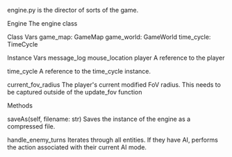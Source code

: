 engine.py is the director of sorts of the game.

Engine
The engine class 

Class Vars
game_map: GameMap
game_world: GameWorld
time_cycle: TimeCycle

Instance Vars
message_log
mouse_location
player
A reference to the player

time_cycle
A reference to the time_cycle instance.

current_fov_radius
The player's current modified FoV radius. This needs to be captured outside of the update_fov function

Methods

saveAs(self, filename: str)
Saves the instance of the engine as a compressed file.

handle_enemy_turns
Iterates through all entities. If they have AI, performs the action associated with their current AI mode.